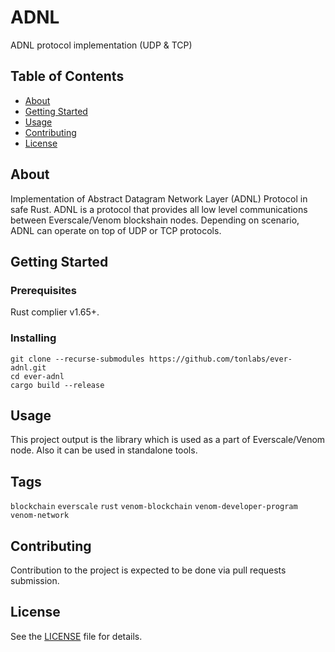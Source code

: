 # ADNL

ADNL protocol implementation (UDP & TCP)

## Table of Contents

- [About](#about)
- [Getting Started](#getting-started)
- [Usage](#usage)
- [Contributing](#contributing)
- [License](#license)

## About

Implementation of Abstract Datagram Network Layer (ADNL) Protocol in safe Rust. ADNL is a protocol that provides all low level communications between Everscale/Venom blockshain nodes. Depending on scenario, ADNL can operate on top of UDP or TCP protocols.

## Getting Started

### Prerequisites

Rust complier v1.65+.

### Installing

```
git clone --recurse-submodules https://github.com/tonlabs/ever-adnl.git
cd ever-adnl
cargo build --release
```

## Usage

This project output is the library which is used as a part of Everscale/Venom node. Also it can be used in standalone tools.

## Tags

`blockchain` `everscale` `rust` `venom-blockchain` `venom-developer-program` `venom-network` 


## Contributing

Contribution to the project is expected to be done via pull requests submission.

## License

See the [LICENSE](LICENSE) file for details.
